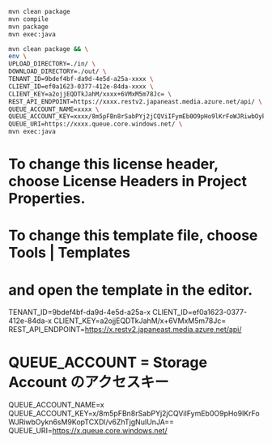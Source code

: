 ```sh
mvn clean package
mvn compile
mvn package
mvn exec:java
```


```sh
mvn clean package && \
env \
UPLOAD_DIRECTORY=./in/ \
DOWNLOAD_DIRECTORY=./out/ \
TENANT_ID=9bdef4bf-da9d-4e5d-a25a-xxxx \
CLIENT_ID=ef0a1623-0377-412e-84da-xxxx \
CLIENT_KEY=a2ojjEQDTkJahM/xxxx+6VMxM5m78Jc= \
REST_API_ENDPOINT=https://xxxx.restv2.japaneast.media.azure.net/api/ \
QUEUE_ACCOUNT_NAME=xxxx \
QUEUE_ACCOUNT_KEY=xxxx/8m5pFBn8rSabPYj2jCQViIFymEb0O9pHo9lKrFoWJRiwbOykn6sM9KopTCXDl/v6ZhTjgNuIUnJA== \
QUEUE_URI=https://xxxx.queue.core.windows.net/ \
mvn exec:java
```


# To change this license header, choose License Headers in Project Properties.
# To change this template file, choose Tools | Templates
# and open the template in the editor.

TENANT_ID=9bdef4bf-da9d-4e5d-a25a-x
CLIENT_ID=ef0a1623-0377-412e-84da-x
CLIENT_KEY=a2ojjEQDTkJahM/x+6VMxM5m78Jc=
REST_API_ENDPOINT=https://x.restv2.japaneast.media.azure.net/api/

# QUEUE_ACCOUNT = Storage Account のアクセスキー

QUEUE_ACCOUNT_NAME=x
QUEUE_ACCOUNT_KEY=x/8m5pFBn8rSabPYj2jCQViIFymEb0O9pHo9lKrFoWJRiwbOykn6sM9KopTCXDl/v6ZhTjgNuIUnJA==
QUEUE_URI=https://x.queue.core.windows.net/





